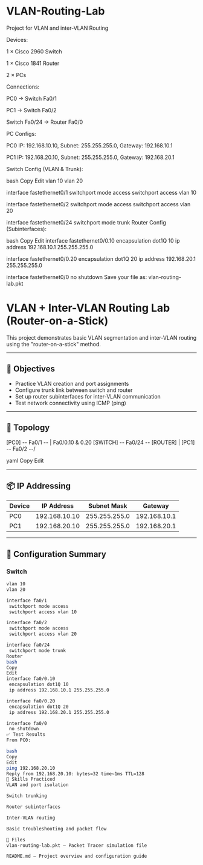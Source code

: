 # VLAN-Routing-Lab
Project for VLAN and inter-VLAN Routing

Devices:

1 × Cisco 2960 Switch

1 × Cisco 1841 Router

2 × PCs

Connections:

PC0 → Switch Fa0/1

PC1 → Switch Fa0/2

Switch Fa0/24 → Router Fa0/0

PC Configs:

PC0 IP: 192.168.10.10, Subnet: 255.255.255.0, Gateway: 192.168.10.1

PC1 IP: 192.168.20.10, Subnet: 255.255.255.0, Gateway: 192.168.20.1

Switch Config (VLAN & Trunk):

bash
Copy
Edit
vlan 10
vlan 20

interface fastethernet0/1
 switchport mode access
 switchport access vlan 10

interface fastethernet0/2
 switchport mode access
 switchport access vlan 20

interface fastethernet0/24
 switchport mode trunk
Router Config (Subinterfaces):

bash
Copy
Edit
interface fastethernet0/0.10
 encapsulation dot1Q 10
 ip address 192.168.10.1 255.255.255.0

interface fastethernet0/0.20
 encapsulation dot1Q 20
 ip address 192.168.20.1 255.255.255.0

interface fastethernet0/0
 no shutdown
Save your file as:
vlan-routing-lab.pkt


# VLAN + Inter-VLAN Routing Lab (Router-on-a-Stick)

This project demonstrates basic VLAN segmentation and inter-VLAN routing using the "router-on-a-stick" method.

---

## 🧠 Objectives

- Practice VLAN creation and port assignments
- Configure trunk link between switch and router
- Set up router subinterfaces for inter-VLAN communication
- Test network connectivity using ICMP (ping)

---

## 🧱 Topology

[PC0] -- Fa0/1 --
| Fa0/0.10 & 0.20
[SWITCH] -- Fa0/24 -- [ROUTER]
|
[PC1] -- Fa0/2 --/

yaml
Copy
Edit

---

## 📦 IP Addressing

| Device | IP Address     | Subnet Mask     | Gateway         |
|--------|----------------|-----------------|-----------------|
| PC0    | 192.168.10.10  | 255.255.255.0   | 192.168.10.1    |
| PC1    | 192.168.20.10  | 255.255.255.0   | 192.168.20.1    |

---

## 🔧 Configuration Summary

### Switch

```bash
vlan 10
vlan 20

interface fa0/1
 switchport mode access
 switchport access vlan 10

interface fa0/2
 switchport mode access
 switchport access vlan 20

interface fa0/24
 switchport mode trunk
Router
bash
Copy
Edit
interface fa0/0.10
 encapsulation dot1Q 10
 ip address 192.168.10.1 255.255.255.0

interface fa0/0.20
 encapsulation dot1Q 20
 ip address 192.168.20.1 255.255.255.0

interface fa0/0
 no shutdown
✅ Test Results
From PC0:

bash
Copy
Edit
ping 192.168.20.10
Reply from 192.168.20.10: bytes=32 time<1ms TTL=128
🧠 Skills Practiced
VLAN and port isolation

Switch trunking

Router subinterfaces

Inter-VLAN routing

Basic troubleshooting and packet flow

📁 Files
vlan-routing-lab.pkt – Packet Tracer simulation file

README.md – Project overview and configuration guide
